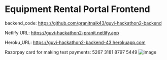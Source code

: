 # Equipment Rental Portal Frontend

backend_code: https://github.com/pranitnaik43/guvi-hackathon2-backend

Netlify URL: https://guvi-hackathon2-pranit.netlify.app

Heroku_URL: https://guvi-hackathon2-backend-43.herokuapp.com


Razorpay card for making test payments:
5267 3181 8797 5449
![image](https://user-images.githubusercontent.com/37235986/143155927-5297e7a1-2a94-4bc4-927f-7f848015b566.png)
